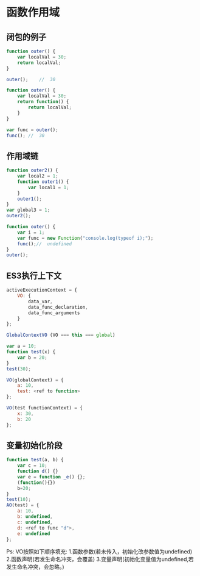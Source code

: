 # 函数作用域

## 闭包的例子

``` JavaScript
function outer() {
    var localVal = 30;
    return localVal;
}

outer();    //  30

function outer() {
    var localVal = 30;
    return function() {
        return localVal;
    }
}

var func = outer();
func(); //  30
```

## 作用域链

``` JavaScript
function outer2() {
    var local2 = 1;
    function outer1() {
        var local1 = 1;
    }
    outer1();
}
var global3 = 1;
outer2();

function outer() {
    var i = 1;
    var func = new Function("console.log(typeof i);");
    func();//  undefined
}
outer();
```

## ES3执行上下文

``` JavaScript
activeExecutionContext = {
    VO: {
        data_var,
        data_func_declaration,
        data_func_arguments
    }
};

GlobalContextVO (VO === this === global)

var a = 10;
function test(x) {
    var b = 20;
}
test(30);

VO(globalContext) = {
    a: 10,
    test: <ref to function>
};

VO(test functionContext) = {
    x: 30,
    b: 20
};

```

## 变量初始化阶段

``` JavaScript
function test(a, b) {
    var c = 10;
    function d() {}
    var e = function _e() {};
    (function(){})
    b=20;
}
test(10);
AO(test) = {
    a: 10,
    b: undefined,
    c: undefined,
    d: <ref to func "d">,
    e: undefined
};
```

Ps: VO按照如下顺序填充:
1.函数参数(若未传入，初始化改参数值为undefined)
2.函数声明(若发生命名冲突，会覆盖)
3.变量声明(初始化变量值为undefined,若发生命名冲突，会忽略。)